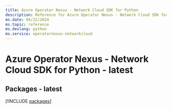 ```yaml
---
title: Azure Operator Nexus - Network Cloud SDK for Python
description: Reference for Azure Operator Nexus - Network Cloud SDK for Python
ms.date: 04/22/2024
ms.topic: reference
ms.devlang: python
ms.service: operatornexus-networkcloud
---
```

# Azure Operator Nexus - Network Cloud SDK for Python - latest
## Packages - latest
[!INCLUDE [packages](operator-nexus---network-cloud-index.md)]